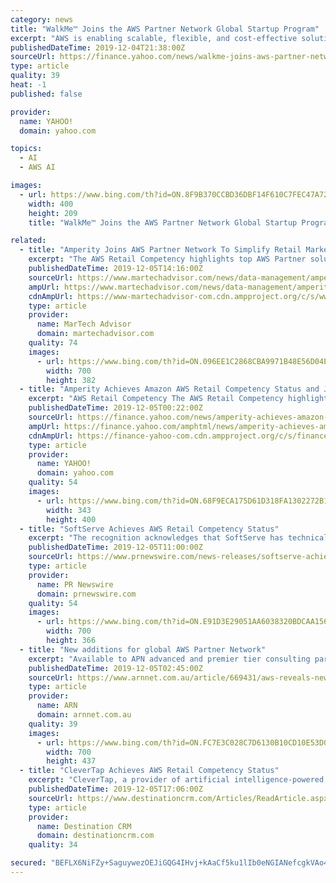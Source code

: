 ```yaml
---
category: news
title: "WalkMe™ Joins the AWS Partner Network Global Startup Program"
excerpt: "AWS is enabling scalable, flexible, and cost-effective solutions from startups ... guidance and automation capabilities. Using artificial intelligence/machine learning, analytics and automation, WalkMe's context-intelligent platform anticipates users' needs and provides help exactly when and where they need it. WalkMe is used by over 2,000 ..."
publishedDateTime: 2019-12-04T21:38:00Z
sourceUrl: https://finance.yahoo.com/news/walkme-joins-aws-partner-network-183000829.html
type: article
quality: 39
heat: -1
published: false

provider:
  name: YAHOO!
  domain: yahoo.com

topics:
  - AI
  - AWS AI

images:
  - url: https://www.bing.com/th?id=ON.8F9B370CCBD36DBF14F610C7FEC47A72
    width: 400
    height: 209
    title: "WalkMe™ Joins the AWS Partner Network Global Startup Program"

related:
  - title: "Amperity Joins AWS Partner Network To Simplify Retail Marketing"
    excerpt: "The AWS Retail Competency highlights top AWS Partner solutions that have demonstrated technical proficiency and proven customer success across numerous innovative solution areas in retail spanning artificial intelligence (AI) / machine learning (ML), Voice Recognition, Customer Engagement, and Retail Transformation. Amperity was awarded this ..."
    publishedDateTime: 2019-12-05T14:16:00Z
    sourceUrl: https://www.martechadvisor.com/news/data-management/amperity-joins-aws-partner-network-to-simplify-retail-marketing/
    ampUrl: https://www.martechadvisor.com/news/data-management/amperity-joins-aws-partner-network-to-simplify-retail-marketing/
    cdnAmpUrl: https://www-martechadvisor-com.cdn.ampproject.org/c/s/www.martechadvisor.com/news/data-management/amperity-joins-aws-partner-network-to-simplify-retail-marketing/
    type: article
    provider:
      name: MarTech Advisor
      domain: martechadvisor.com
    quality: 74
    images:
      - url: https://www.bing.com/th?id=ON.096EE1C2868CBA9971B48E56D04E3FC4
        width: 700
        height: 382
  - title: "Amperity Achieves Amazon AWS Retail Competency Status and Joins the AWS Partner Network Global Startup Program"
    excerpt: "AWS Retail Competency The AWS Retail Competency highlights top AWS Partner solutions that have demonstrated technical proficiency and proven customer success across numerous innovative solution areas in retail spanning artificial intelligence (AI) / machine learning (ML), Voice Recognition, Customer Engagement, and Retail Transformation."
    publishedDateTime: 2019-12-05T00:22:00Z
    sourceUrl: https://finance.yahoo.com/news/amperity-achieves-amazon-aws-retail-183000696.html
    ampUrl: https://finance.yahoo.com/amphtml/news/amperity-achieves-amazon-aws-retail-183000696.html
    cdnAmpUrl: https://finance-yahoo-com.cdn.ampproject.org/c/s/finance.yahoo.com/amphtml/news/amperity-achieves-amazon-aws-retail-183000696.html
    type: article
    provider:
      name: YAHOO!
      domain: yahoo.com
    quality: 54
    images:
      - url: https://www.bing.com/th?id=ON.68F9ECA175D61D318FA1302272B10A5B
        width: 343
        height: 400
  - title: "SoftServe Achieves AWS Retail Competency Status"
    excerpt: "The recognition acknowledges that SoftServe has technical proficiency and proven customer success across numerous innovative solution areas in retail spanning data lakes, artificial intelligence (AI) / machine learning (ML), predictive analytics, internet of things (IoT), intelligent automation, and retail transformation. AWS Retail Competency ..."
    publishedDateTime: 2019-12-05T11:00:00Z
    sourceUrl: https://www.prnewswire.com/news-releases/softserve-achieves-aws-retail-competency-status-300969441.html
    type: article
    provider:
      name: PR Newswire
      domain: prnewswire.com
    quality: 54
    images:
      - url: https://www.bing.com/th?id=ON.E91D3E29051AA6038320BDCAA1567CF4
        width: 700
        height: 366
  - title: "New additions for global AWS Partner Network"
    excerpt: "Available to APN advanced and premier tier consulting partners, immersion day workshop topics and services are set to include database migration service, artificial intelligence (AI), machine learning (ML), EC2 Spot, Elastic MapReduce, Redshift, containers, running Microsoft workloads on AWS, landing zone, data engineering, security and ..."
    publishedDateTime: 2019-12-05T02:45:00Z
    sourceUrl: https://www.arnnet.com.au/article/669431/aws-reveals-new-additions-global-partner-network/
    type: article
    provider:
      name: ARN
      domain: arnnet.com.au
    quality: 39
    images:
      - url: https://www.bing.com/th?id=ON.FC7E3C028C7D6130B10CD10E53D0F435
        width: 700
        height: 437
  - title: "CleverTap Achieves AWS Retail Competency Status"
    excerpt: "CleverTap, a provider of artificial intelligence-powered customer lifecycle and user retention platforms, has achieved Amazon Web Services (AWS) Retail Competency status for technical proficiency and proven customer success across numerous solutions in the Customer Engagement category of the AWS Retail Competency that help marketing leaders ..."
    publishedDateTime: 2019-12-05T17:06:00Z
    sourceUrl: https://www.destinationcrm.com/Articles/ReadArticle.aspx?ArticleID=135605
    type: article
    provider:
      name: Destination CRM
      domain: destinationcrm.com
    quality: 34

secured: "BEFLX6NiFZy+SaguywezOEJiGQG4IHvj+kAaCf5ku1lIb0eNGIANefcgkVAo4CH9CDiW1Y2TxNXzA6ns3zScsH4MyuVQLlsMhpSOb3QWnmqO3PGJ78BBEfs6lN0Wkp2gKGymMV/jqNyoV8vU8WGW1HDphE5dOw1vyA9jgjDWaGBoqKIBsK74csWfG8OmeSWMJ+dPNnQ54yrGJ+VeCAZuKpk54WYrTIVJ04CO4Aahln8MGsp9Jc0LPoSZOZYpZFEvjyKZaIY3EOLx4wWgxgmgpA==;P6dNBe/aIAwT1ZauxipY3g=="
---
```


